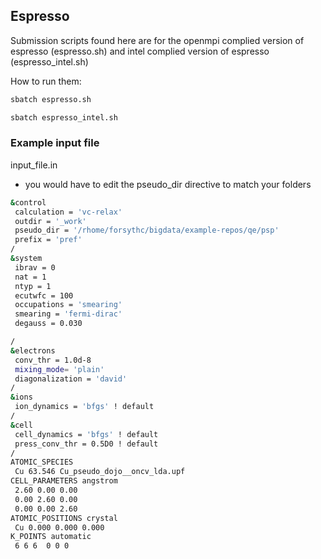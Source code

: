 ## Espresso


Submission scripts found here are for the openmpi complied version of espresso (espresso.sh) and intel complied version of espresso (espresso_intel.sh)

How to run them:

```bash
sbatch espresso.sh
```

```bash
sbatch espresso_intel.sh
```


### Example input file

input_file.in

* you would have to edit the pseudo_dir directive to match your folders

```bash
&control
 calculation = 'vc-relax'
 outdir = '_work'
 pseudo_dir = '/rhome/forsythc/bigdata/example-repos/qe/psp'
 prefix = 'pref'
/
&system
 ibrav = 0
 nat = 1
 ntyp = 1
 ecutwfc = 100
 occupations = 'smearing'
 smearing = 'fermi-dirac'
 degauss = 0.030

/
&electrons
 conv_thr = 1.0d-8
 mixing_mode= 'plain'
 diagonalization = 'david'
/
&ions
 ion_dynamics = 'bfgs' ! default
/
&cell
 cell_dynamics = 'bfgs' ! default
 press_conv_thr = 0.5D0 ! default
/
ATOMIC_SPECIES
 Cu 63.546 Cu_pseudo_dojo__oncv_lda.upf
CELL_PARAMETERS angstrom
 2.60 0.00 0.00
 0.00 2.60 0.00
 0.00 0.00 2.60
ATOMIC_POSITIONS crystal
 Cu 0.000 0.000 0.000
K_POINTS automatic
 6 6 6  0 0 0
```
